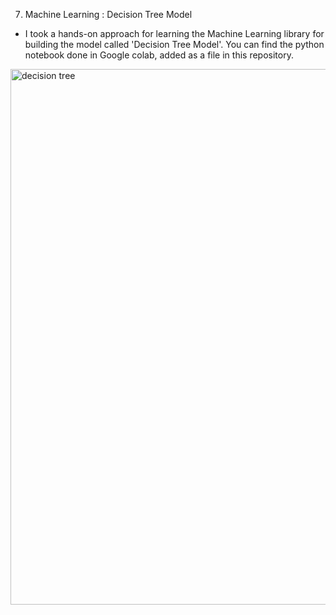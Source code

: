 7. Machine Learning : Decision Tree Model
- I took a hands-on approach for learning the Machine Learning library for building the model called 'Decision Tree Model'. 
You can find the python notebook done in Google colab, added as a file in this repository.

<img width="1347" height="857" alt="decision tree" src="https://github.com/user-attachments/assets/ce54efba-eaf6-46a6-8a12-0def750b3172" />
